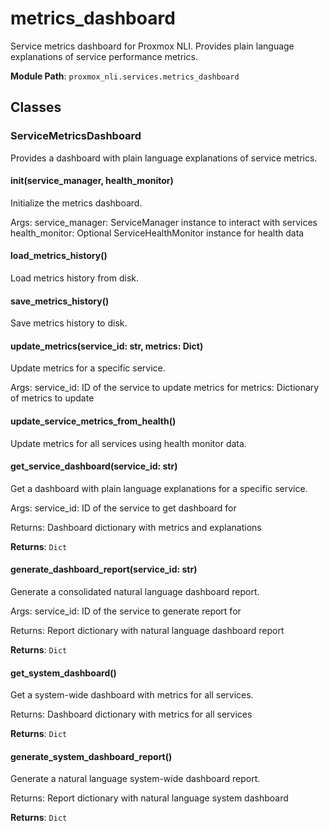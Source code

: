 # metrics_dashboard

Service metrics dashboard for Proxmox NLI.
Provides plain language explanations of service performance metrics.

**Module Path**: `proxmox_nli.services.metrics_dashboard`

## Classes

### ServiceMetricsDashboard

Provides a dashboard with plain language explanations of service metrics.

#### __init__(service_manager, health_monitor)

Initialize the metrics dashboard.

Args:
    service_manager: ServiceManager instance to interact with services
    health_monitor: Optional ServiceHealthMonitor instance for health data

#### load_metrics_history()

Load metrics history from disk.

#### save_metrics_history()

Save metrics history to disk.

#### update_metrics(service_id: str, metrics: Dict)

Update metrics for a specific service.

Args:
    service_id: ID of the service to update metrics for
    metrics: Dictionary of metrics to update

#### update_service_metrics_from_health()

Update metrics for all services using health monitor data.

#### get_service_dashboard(service_id: str)

Get a dashboard with plain language explanations for a specific service.

Args:
    service_id: ID of the service to get dashboard for
    
Returns:
    Dashboard dictionary with metrics and explanations

**Returns**: `Dict`

#### generate_dashboard_report(service_id: str)

Generate a consolidated natural language dashboard report.

Args:
    service_id: ID of the service to generate report for
    
Returns:
    Report dictionary with natural language dashboard report

**Returns**: `Dict`

#### get_system_dashboard()

Get a system-wide dashboard with metrics for all services.

Returns:
    Dashboard dictionary with metrics for all services

**Returns**: `Dict`

#### generate_system_dashboard_report()

Generate a natural language system-wide dashboard report.

Returns:
    Report dictionary with natural language system dashboard

**Returns**: `Dict`


